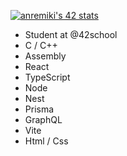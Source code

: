 [![anremiki's 42 stats](https://badge42.vercel.app/api/v2/stats/cl180lomu006009mcp03u1zev?cursusId=21)](https://github.com/JaeSeoKim/badge42)

- Student at @42school
- C / C++
- Assembly
- React
- TypeScript
- Node
- Nest
- Prisma
- GraphQL
- Vite
- Html / Css
